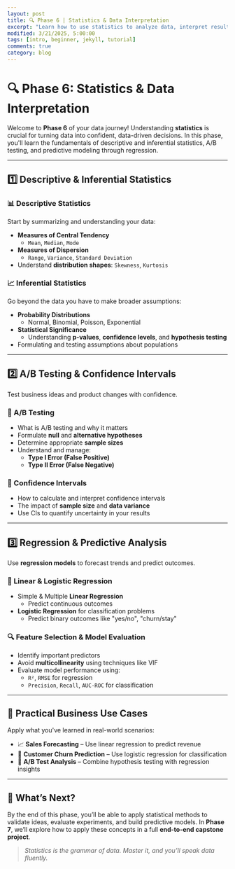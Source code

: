 ```yaml
---
layout: post
title: 🔍 Phase 6 | Statistics & Data Interpretation 
excerpt: "Learn how to use statistics to analyze data, interpret results, and make confident decisions using hypothesis testing, A/B testing, and regression models."
modified: 3/21/2025, 5:00:00
tags: [intro, beginner, jekyll, tutorial]
comments: true
category: blog
---
```

# 🔍 Phase 6: Statistics & Data Interpretation

Welcome to **Phase 6** of your data journey! Understanding **statistics** is crucial for turning data into confident, data-driven decisions. In this phase, you'll learn the fundamentals of descriptive and inferential statistics, A/B testing, and predictive modeling through regression.

---

## 1️⃣ Descriptive & Inferential Statistics

### 📊 Descriptive Statistics

Start by summarizing and understanding your data:

- **Measures of Central Tendency**  
  - `Mean`, `Median`, `Mode`  
- **Measures of Dispersion**  
  - `Range`, `Variance`, `Standard Deviation`  
- Understand **distribution shapes**: `Skewness`, `Kurtosis`

### 📈 Inferential Statistics

Go beyond the data you have to make broader assumptions:

- **Probability Distributions**  
  - Normal, Binomial, Poisson, Exponential  
- **Statistical Significance**  
  - Understanding **p-values**, **confidence levels**, and **hypothesis testing**  
- Formulating and testing assumptions about populations  

---

## 2️⃣ A/B Testing & Confidence Intervals

Test business ideas and product changes with confidence.

### 🧪 A/B Testing

- What is A/B testing and why it matters  
- Formulate **null** and **alternative hypotheses**  
- Determine appropriate **sample sizes**  
- Understand and manage:
  - **Type I Error (False Positive)**  
  - **Type II Error (False Negative)**

### 📏 Confidence Intervals

- How to calculate and interpret confidence intervals  
- The impact of **sample size** and **data variance**  
- Use CIs to quantify uncertainty in your results

---

## 3️⃣ Regression & Predictive Analysis

Use **regression models** to forecast trends and predict outcomes.

### 🔢 Linear & Logistic Regression

- Simple & Multiple **Linear Regression**  
  - Predict continuous outcomes  
- **Logistic Regression** for classification problems  
  - Predict binary outcomes like "yes/no", "churn/stay"

### 🔍 Feature Selection & Model Evaluation

- Identify important predictors  
- Avoid **multicollinearity** using techniques like VIF  
- Evaluate model performance using:
  - `R²`, `RMSE` for regression  
  - `Precision`, `Recall`, `AUC-ROC` for classification  

---

## 💼 Practical Business Use Cases

Apply what you've learned in real-world scenarios:

- 📈 **Sales Forecasting** – Use linear regression to predict revenue  
- 🔁 **Customer Churn Prediction** – Use logistic regression for classification  
- 🧪 **A/B Test Analysis** – Combine hypothesis testing with regression insights  

---

## 🎯 What’s Next?

By the end of this phase, you’ll be able to apply statistical methods to validate ideas, evaluate experiments, and build predictive models. In **Phase 7**, we’ll explore how to apply these concepts in a full **end-to-end capstone project**.

> *Statistics is the grammar of data. Master it, and you’ll speak data fluently.*



